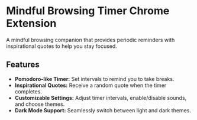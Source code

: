 # Mindful Browsing Timer Chrome Extension

A mindful browsing companion that provides periodic reminders with inspirational quotes to help you stay focused.

## Features

- **Pomodoro-like Timer:** Set intervals to remind you to take breaks.
- **Inspirational Quotes:** Receive a random quote when the timer completes.
- **Customizable Settings:** Adjust timer intervals, enable/disable sounds, and choose themes.
- **Dark Mode Support:** Seamlessly switch between light and dark themes.
